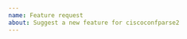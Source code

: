```yaml
---
name: Feature request
about: Suggest a new feature for ciscoconfparse2
---
```


<!--
Replace this comment with a description of what the feature should do.
Include details such as links to relevant specs or previous discussions.
-->

<!--
Replace this comment with an example of the problem which this feature
would resolve. Is this problem solvable without changes to ciscoconfparse, such
as by subclassing?
-->
